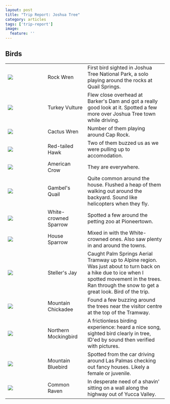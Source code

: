 ```yaml
---
layout: post
title: "Trip Report: Joshua Tree"
category: articles
tags: ['trip-report']
image:
  feature: ''
---
```


## Birds

<style>
.birds td:nth-child(2) { width: 25%; }
.birds td:nth-child(3) { width: 50%; }
</style>
<table class='birds'>
  <tr>
    <td><a href='https://ebird.org/species/rocwre'><img src='https://cdn.download.ams.birds.cornell.edu/api/v1/asset/308758461/2400' /></a></td>
    <td>Rock Wren</td>
    <td>First bird sighted in Joshua Tree National Park, a solo playing around the rocks at Quail Springs.</td>
  </tr>
  <tr>
    <td><a href="https://ebird.org/species/turvul"><img src='https://cdn.download.ams.birds.cornell.edu/api/v1/asset/60317261/2400' /></a></td>
    <td>Turkey Vulture</td>
    <td>Flew close overhead at Barker's Dam and got a really good look at it. Spotted a few more over Joshua Tree town while driving.</td>
  </tr>
  <tr>
    <td><a href='https://ebird.org/species/cacwre'><img src='https://cdn.download.ams.birds.cornell.edu/api/v1/asset/304481941/640' /></a></td>
    <td>
        Cactus Wren
    </td>
    <td>
        Number of them playing around Cap Rock.
    </td>
  </tr>
  <tr>
    <td><a href='https://ebird.org/species/rethaw'><img src='https://cdn.download.ams.birds.cornell.edu/api/v1/asset/60384771/2400' /></a></td>
    <td>
      Red-tailed Hawk
    </td>
    <td>
      Two of them buzzed us as we were pulling up to accomodation.
    </td>
  </tr>
  <tr>
    <td><a href='https://ebird.org/species/amecro'><img src='https://cdn.download.ams.birds.cornell.edu/api/v1/asset/59858041/2400' /></a></td>
    <td>
American Crow
    </td>
    <td>
They are everywhere.
    </td>
  </tr>
  <tr>
    <td><a href='https://ebird.org/species/gamqua'><img src='https://cdn.download.ams.birds.cornell.edu/api/v1/asset/296730461/2400' /></a></td>
    <td>
Gambel's Quail
    </td>
    <td>
Quite common around the house. Flushed a heap of them walking out around the backyard. Sound like helicopters when they fly.
    </td>
  </tr>
  <tr>
    <td><a href='https://ebird.org/species/whcspa'><img src='https://cdn.download.ams.birds.cornell.edu/api/v1/asset/297932021/640' /></a></td>
    <td>
White-crowned Sparrow
    </td>
    <td>
Spotted a few around the petting zoo at Pioneertown.
    </td>
  </tr>
  <tr>
    <td><a href='https://ebird.org/species/houspa'><img src='https://cdn.download.ams.birds.cornell.edu/api/v1/asset/305880301/2400' /></a></td>
    <td>
House Sparrow
    </td>
    <td>
Mixed in with the White-crowned ones. Also saw plenty in and around the towns.
    </td>
  </tr>
  <tr>
    <td><a href='https://ebird.org/species/stejay'><img src='https://cdn.download.ams.birds.cornell.edu/api/v1/asset/70582731/2400' /></a></td>
    <td>
Steller's Jay
    </td>
    <td>
Caught Palm Springs Aerial Tramway up to Alpine region. Was just about to turn back on a hike due to ice when I spotted movement in the trees. Ran through the snow to get a great look. Bird of the trip.
    </td>
  </tr>
  <tr>
    <td><a href='https://ebird.org/species/mouchi'><img src='https://cdn.download.ams.birds.cornell.edu/api/v1/asset/302474581/2400' /></a></td>
    <td>
Mountain Chickadee
    </td>
    <td>
Found a few buzzing around the trees near the visitor centre at the top of the Tramway.
    </td>
  </tr>
  <tr>
    <td><a href='https://ebird.org/species/normoc'><img src='https://cdn.download.ams.birds.cornell.edu/api/v1/asset/63743751/2400' /></a></td>
    <td>
Northern Mockingbird
    </td>
    <td>
A frictionless birding experience: heard a nice song, sighted bird clearly in tree, ID'ed by sound then verified with pictures.
    </td>
  </tr>
  <tr>
    <td><a href='https://ebird.org/species/moublu'><img src='https://cdn.download.ams.birds.cornell.edu/api/v1/asset/67471221/640' /></a></td>
    <td>
Mountain Bluebird
    </td>
    <td>
Spotted from the car driving around Las Palmas checking out fancy houses. Likely a female or juvenile.
    </td>
  </tr>
  <tr>
    <td><a href='https://ebird.org/species/comrav'><img src='https://cdn.download.ams.birds.cornell.edu/api/v1/asset/300152741/2400' /></a></td>
    <td>
Common Raven
    </td>
    <td>
In desperate need of a shavin' sitting on a wall along the highway out of Yucca Valley.
    </td>
  </tr>
</table>
